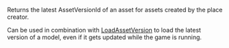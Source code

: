 Returns the latest AssetVersionId of an asset for assets created by the place creator.

Can be used in combination with [LoadAssetVersion](https://developer.roblox.com/api-reference/function/InsertService/LoadAssetVersion "LoadAssetVersion") to load the latest version of a model, even if it gets updated while the game is running.